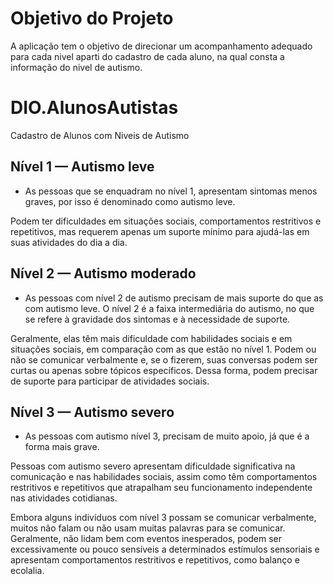 <h1> Objetivo do Projeto </h1>
A aplicação tem o objetivo de direcionar um acompanhamento adequado para cada nivel aparti do cadastro de cada aluno, na qual consta a informação do nivel de autismo.


# DIO.AlunosAutistas
 Cadastro de Alunos com Niveis de Autismo
 
<h2> Nível 1 — Autismo leve </h2>

- As pessoas que se enquadram no nível 1, apresentam sintomas menos graves, por isso é denominado como autismo leve.

Podem ter dificuldades em situações sociais, comportamentos restritivos e repetitivos, mas requerem apenas um suporte mínimo para ajudá-las em suas atividades do dia a dia.

<h2> Nível 2 — Autismo moderado </h2>
 
- As pessoas com nível 2 de autismo precisam de mais suporte do que as com autismo leve. O nível 2 é a faixa intermediária do autismo, no que se refere à gravidade dos sintomas e à necessidade de suporte.

Geralmente, elas têm mais dificuldade com habilidades sociais e em situações sociais, em comparação com as que estão no nível 1. Podem ou não se comunicar verbalmente e, se o fizerem, suas conversas podem ser curtas ou apenas sobre tópicos específicos. Dessa forma, podem precisar de suporte para participar de atividades sociais.

<h2> Nível 3 — Autismo severo </h2>

- As pessoas com autismo nível 3, precisam de muito apoio, já que é a forma mais grave.

Pessoas com autismo severo apresentam dificuldade significativa na comunicação e nas habilidades sociais, assim como têm comportamentos restritivos e repetitivos que atrapalham seu funcionamento independente nas atividades cotidianas.

Embora alguns indivíduos com nível 3 possam se comunicar verbalmente, muitos não falam ou não usam muitas palavras para se comunicar. Geralmente, não lidam bem com eventos inesperados, podem ser excessivamente ou pouco sensíveis a determinados estímulos sensoriais e apresentam comportamentos restritivos e repetitivos, como balanço e ecolalia.
